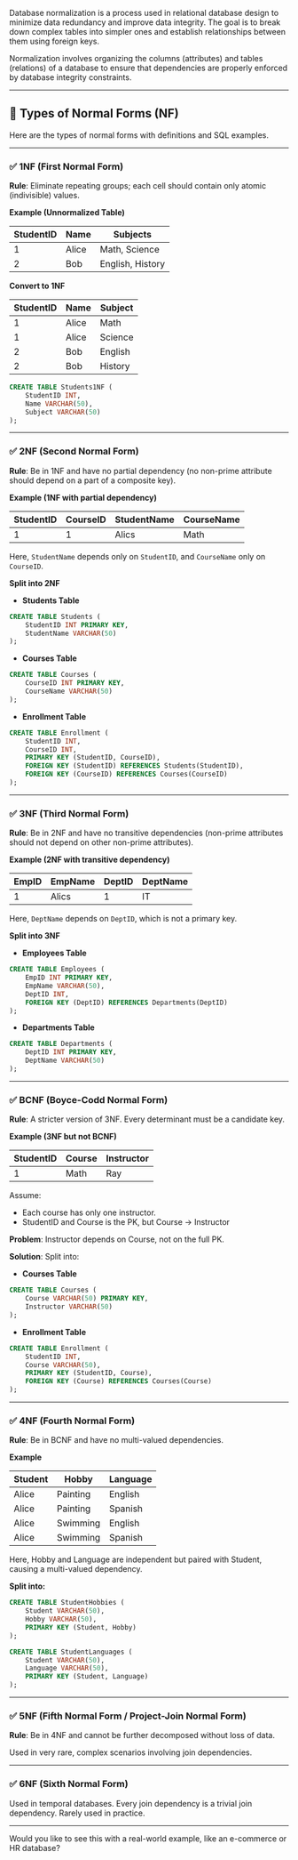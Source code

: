 Database normalization is a process used in relational database design to minimize data redundancy and improve data integrity. The goal is to break down complex tables into simpler ones and establish relationships between them using foreign keys.

Normalization involves organizing the columns (attributes) and tables (relations) of a database to ensure that dependencies are properly enforced by database integrity constraints.

---

## 🔄 **Types of Normal Forms (NF)**

Here are the types of normal forms with definitions and SQL examples.

---

### ✅ **1NF (First Normal Form)**
**Rule**: Eliminate repeating groups; each cell should contain only atomic (indivisible) values.

**Example (Unnormalized Table)**

| StudentID | Name   | Subjects             |
|-----------|--------|----------------------|
| 1         | Alice  | Math, Science        |
| 2         | Bob    | English, History     |

**Convert to 1NF**

| StudentID | Name   | Subject   |
|-----------|--------|-----------|
| 1         | Alice  | Math      |
| 1         | Alice  | Science   |
| 2         | Bob    | English   |
| 2         | Bob    | History   |

```sql
CREATE TABLE Students1NF (
    StudentID INT,
    Name VARCHAR(50),
    Subject VARCHAR(50)
);
```

---

### ✅ **2NF (Second Normal Form)**
**Rule**: Be in 1NF and have no partial dependency (no non-prime attribute should depend on a part of a composite key).

**Example (1NF with partial dependency)**


| StudentID | CourseID | StudentName | CourseName |
|-----------|----------|-------------|------------|
| 1         | 1  | Alics      | Math|


Here, `StudentName` depends only on `StudentID`, and `CourseName` only on `CourseID`.

**Split into 2NF**

- **Students Table**  
```sql
CREATE TABLE Students (
    StudentID INT PRIMARY KEY,
    StudentName VARCHAR(50)
);
```

- **Courses Table**  
```sql
CREATE TABLE Courses (
    CourseID INT PRIMARY KEY,
    CourseName VARCHAR(50)
);
```

- **Enrollment Table**  
```sql
CREATE TABLE Enrollment (
    StudentID INT,
    CourseID INT,
    PRIMARY KEY (StudentID, CourseID),
    FOREIGN KEY (StudentID) REFERENCES Students(StudentID),
    FOREIGN KEY (CourseID) REFERENCES Courses(CourseID)
);
```

---

### ✅ **3NF (Third Normal Form)**
**Rule**: Be in 2NF and have no transitive dependencies (non-prime attributes should not depend on other non-prime attributes).

**Example (2NF with transitive dependency)**

| EmpID | EmpName | DeptID | DeptName |
|-------|---------|--------|----------|
| 1          | Alics |1     | IT|


Here, `DeptName` depends on `DeptID`, which is not a primary key.

**Split into 3NF**

- **Employees Table**
```sql
CREATE TABLE Employees (
    EmpID INT PRIMARY KEY,
    EmpName VARCHAR(50),
    DeptID INT,
    FOREIGN KEY (DeptID) REFERENCES Departments(DeptID)
);
```

- **Departments Table**
```sql
CREATE TABLE Departments (
    DeptID INT PRIMARY KEY,
    DeptName VARCHAR(50)
);
```

---

### ✅ **BCNF (Boyce-Codd Normal Form)**
**Rule**: A stricter version of 3NF. Every determinant must be a candidate key.

**Example (3NF but not BCNF)**

| StudentID | Course | Instructor |
|-----------|--------|------------|
| 1 | Math | Ray |

Assume:  
- Each course has only one instructor.  
- StudentID and Course is the PK, but Course → Instructor

**Problem**: Instructor depends on Course, not on the full PK.

**Solution**: Split into:

- **Courses Table**
```sql
CREATE TABLE Courses (
    Course VARCHAR(50) PRIMARY KEY,
    Instructor VARCHAR(50)
);
```

- **Enrollment Table**
```sql
CREATE TABLE Enrollment (
    StudentID INT,
    Course VARCHAR(50),
    PRIMARY KEY (StudentID, Course),
    FOREIGN KEY (Course) REFERENCES Courses(Course)
);
```

---

### ✅ **4NF (Fourth Normal Form)**
**Rule**: Be in BCNF and have no multi-valued dependencies.

**Example**

| Student | Hobby      | Language   |
|---------|------------|------------|
| Alice   | Painting   | English    |
| Alice   | Painting   | Spanish    |
| Alice   | Swimming   | English    |
| Alice   | Swimming   | Spanish    |

Here, Hobby and Language are independent but paired with Student, causing a multi-valued dependency.

**Split into:**

```sql
CREATE TABLE StudentHobbies (
    Student VARCHAR(50),
    Hobby VARCHAR(50),
    PRIMARY KEY (Student, Hobby)
);

CREATE TABLE StudentLanguages (
    Student VARCHAR(50),
    Language VARCHAR(50),
    PRIMARY KEY (Student, Language)
);
```

---

### ✅ **5NF (Fifth Normal Form / Project-Join Normal Form)**
**Rule**: Be in 4NF and cannot be further decomposed without loss of data.

Used in very rare, complex scenarios involving join dependencies.

---

### ✅ **6NF (Sixth Normal Form)**
Used in temporal databases. Every join dependency is a trivial join dependency. Rarely used in practice.

---

Would you like to see this with a real-world example, like an e-commerce or HR database?
